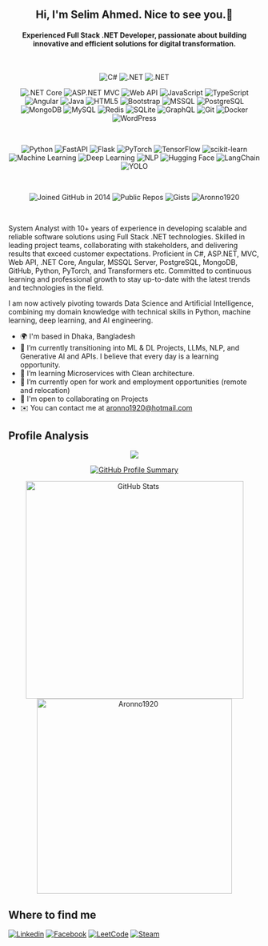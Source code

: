 <h2 align="center">Hi, I'm Selim Ahmed. Nice to see you.👋</h2>
<h4 align="center">Experienced Full Stack .NET Developer, passionate about building innovative and efficient solutions for digital transformation.</h4>
<br />
<div align="center">

![C#](https://custom-icon-badges.demolab.com/badge/C%23-%23239120.svg?logo=cshrp&logoColor=white)
![.NET](https://img.shields.io/badge/.NET-512BD4?logo=dotnet&logoColor=white)
![.NET](https://img.shields.io/badge?logo=dotnet&logoColor=white)

![.NET Core](https://img.shields.io/badge/.NET%20Core-512BD4?logo=dotnet&logoColor=white)
![ASP.NET MVC](https://img.shields.io/badge/ASP.NET%20MVC-5C2D91?logo=dotnet&logoColor=white)
![Web API](https://img.shields.io/badge/Web%20API-API-25A163?logo=api&logoColor=white)
![JavaScript](https://img.shields.io/badge/JavaScript-F7DF1E?logo=javascript&logoColor=white)
![TypeScript](https://img.shields.io/badge/TypeScript-3178C6?logo=typescript&logoColor=white)
![Angular](https://img.shields.io/badge/Angular-red?logo=angular)
![Java](https://img.shields.io/badge/Java-007396?logo=openjdk&logoColor=white&logoColor=white)
![HTML5](https://img.shields.io/badge/HTML5-E34F26?logo=html5&logoColor=white)
![Bootstrap](https://img.shields.io/badge/Bootstrap-7952B3?logo=bootstrap&logoColor=white)
![MSSQL](https://img.shields.io/badge/Microsoft%20SQL%20Server-CC2927?logo=microsoftsqlserver&logoColor=white)
![PostgreSQL](https://img.shields.io/badge/PostgreSQL-4169E1?logo=postgresql&logoColor=white)
![MongoDB](https://img.shields.io/badge/MongoDB-47A248?logo=mongodb&logoColor=white)
![MySQL](https://img.shields.io/badge/MySQL-4479A1?logo=mysql&logoColor=white)
![Redis](https://img.shields.io/badge/Redis-DC382D?logo=redis&logoColor=white)
![SQLite](https://img.shields.io/badge/SQLite-%2307405e.svg?logo=sqlite&logoColor=white)
![GraphQL](https://img.shields.io/badge/GraphQL-E10098?logo=graphql&logoColor=white)
![Git](https://img.shields.io/badge/Git-F05032?logo=git&logoColor=white)
![Docker](https://img.shields.io/badge/Docker-2496ED?logo=docker&logoColor=white)
![WordPress](https://img.shields.io/badge/WordPress-21759B?logo=wordpress&logoColor=white)
</div>
<br />

<div align="center">
  
  ![Python](https://img.shields.io/badge/Python-3776AB?logo=python&logoColor=white)
  ![FastAPI](https://img.shields.io/badge/FastAPI-009688?logo=fastapi&logoColor=white)
  ![Flask](https://img.shields.io/badge/Flask-000000?logo=flask&logoColor=white)
  ![PyTorch](https://img.shields.io/badge/PyTorch-EE4C2C?logo=pytorch&logoColor=white)
  ![TensorFlow](https://img.shields.io/badge/TensorFlow-FF6F00?logo=tensorflow&logoColor=white)
  ![scikit-learn](https://img.shields.io/badge/scikit--learn-F7931E?logo=scikitlearn&logoColor=white)
  ![Machine Learning](https://img.shields.io/badge/Machine%20Learning-102230?logo=apachespark&logoColor=white)
  ![Deep Learning](https://img.shields.io/badge/Deep%20Learning-FF6F61?logo=deepnote&logoColor=white)
  ![NLP](https://img.shields.io/badge/NLP-FF6F00?logo=natural-language-processing&logoColor=white)
  ![Hugging Face](https://img.shields.io/badge/Hugging%20Face-FF6C44?logo=huggingface&logoColor=white)
  ![LangChain](https://img.shields.io/badge/LangChain-1E40AF?logo=langchain&logoColor=white)
  ![YOLO](https://img.shields.io/badge/YOLO-00FFFF?logo=yolo&logoColor=black)
</div>
<br />

<div align="center">
  
  ![Joined GitHub in 2014](https://img.shields.io/badge/Joined-2014-blue)
  ![Public Repos](https://img.shields.io/badge/Public%20Repos-20-blue)
  ![Gists](https://img.shields.io/badge/Gists-4-lightgrey)
  <img src="https://komarev.com/ghpvc/?username=Aronno1920&label=Profile%20views&color=brightgreen&style=flat" alt="Aronno1920" />
</div>

<br />
<p>System Analyst with 10+ years of experience in developing scalable and reliable software solutions using Full Stack .NET technologies. Skilled in leading project teams, collaborating with stakeholders, and delivering results that exceed customer expectations. Proficient in C#, ASP.NET, MVC, Web API, .NET Core, Angular, MSSQL Server, PostgreSQL, MongoDB, GitHub, Python, PyTorch, and Transformers etc. Committed to continuous learning and professional growth to stay up-to-date with the latest trends and technologies in the field.</p>

<p>I am now actively pivoting towards Data Science and Artificial Intelligence, combining my domain knowledge with technical skills in Python, machine learning, deep learning, and AI engineering.</p>
<ul>
  <li>
    🌍 I'm based in Dhaka, Bangladesh
  </li>
    <li>
    🌱 I’m currently transitioning into ML & DL Projects, LLMs, NLP, and Generative AI and APIs. I believe that every day is a learning opportunity.
  </li>
  <li>
    🌱 I’m learning Microservices with Clean architecture. 
  </li>
  <li>
    👯 I’m currently open for work and employment opportunities (remote and relocation)
  </li>
  <li>
    🤝 I'm open to collaborating on Projects
  </li>
  <li>
    ✉️ You can contact me at <a href="mailto:aronno1920@hotmail.com">aronno1920@hotmail.com</a>
  </li>
</ul>

<h2>Profile Analysis</h2>
<p align="center">
      <a href="https://github.com/Aronno1920">
        <img src="https://github-readme-stats.vercel.app/api/top-langs/?username=Aronno1920&count_private=true&show_icons=true&include_all_commits=true&layout=compact&hide_border=true&langs_count=10&hide_title=true&theme=dark"/>
    </a>
</p>
<p align="center">
  <a href="https://github.com/Aronno1920">
    <img src="https://github-profile-summary-cards.vercel.app/api/cards/profile-details?username=Aronno1920&theme=dark&hide_border=true&hide_title=true" alt="GitHub Profile Summary">
  </a>
</p>
<p align="center">
  <a href="https://github.com/Aronno1920">
    <img width="435px" src="https://github-readme-stats.vercel.app/api?username=Aronno1920&show_icons=true&hide_border=true&hide_title=true&theme=dark" alt="GitHub Stats">
  </a>
  <a href="https://github.com/Aronno1920">
    <img width="390px" src="https://github-readme-streak-stats.herokuapp.com/?user=Aronno1920&hide_border=true&theme=dark" alt="Aronno1920" />
  </a>
</p>
<h2>Where to find me</h2>

[![Linkedin](https://img.shields.io/badge/LinkedIn-0077B5?style=flat-square&logo=linkedin&logoColor=white)](https://www.linkedin.com/in/Aronno1920/) 
[![Facebook](https://img.shields.io/badge/Facebook-1877F2?style=flat-square&logo=facebook&logoColor=white)](https://facebook.com/Aronno1920)
[![LeetCode](https://img.shields.io/badge/LeetCode-000000?logo=LeetCode&logoColor=#d16c06)](https://leetcode.com/u/Aronno1920)
[![Steam](https://img.shields.io/badge/Steam-%23000000.svg?logo=steam&logoColor=white)](https://steamcommunity.com/id/Aronno1920)
